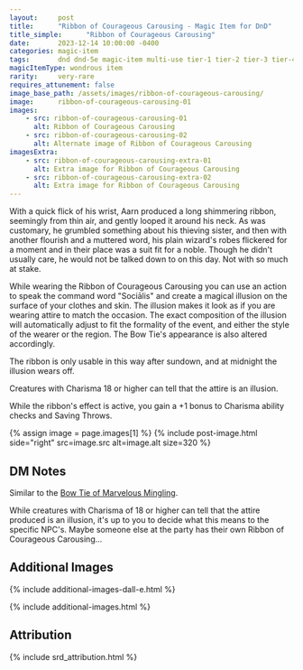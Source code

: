 ```yaml
---
layout:     post
title:      "Ribbon of Courageous Carousing - Magic Item for DnD"
title_simple:      "Ribbon of Courageous Carousing"
date:       2023-12-14 10:00:00 -0400
categories: magic-item
tags:       dnd dnd-5e magic-item multi-use tier-1 tier-2 tier-3 tier-4
magicItemType: wondrous item
rarity:     very-rare
requires_attunement: false
image_base_path: /assets/images/ribbon-of-courageous-carousing/
image:      ribbon-of-courageous-carousing-01
images:
    - src: ribbon-of-courageous-carousing-01
      alt: Ribbon of Courageous Carousing
    - src: ribbon-of-courageous-carousing-02
      alt: Alternate image of Ribbon of Courageous Carousing
imagesExtra:
    - src: ribbon-of-courageous-carousing-extra-01
      alt: Extra image for Ribbon of Courageous Carousing
    - src: ribbon-of-courageous-carousing-extra-02
      alt: Extra image for Ribbon of Courageous Carousing
---
```


<p class="read-aloud">
    With a quick flick of his wrist, Aarn produced a long shimmering ribbon, seemingly from thin air, and gently looped it around his neck. As was customary, he grumbled something about his thieving sister, and then with another flourish and a muttered word, his plain wizard's robes flickered for a moment and in their place was a suit fit for a noble. Though he didn't usually care, he would not be talked down to on this day. Not with so much at stake.
</p>

While wearing the Ribbon of Courageous Carousing you can use an action to speak the command word "Sociālis" and create a magical illusion on the surface of your clothes and skin. The illusion makes it look as if you are wearing attire to match the occasion. The exact composition of the illusion will automatically adjust to fit the formality of the event, and either the style of the wearer or the region. The Bow Tie's appearance is also altered accordingly.

The ribbon is only usable in this way after sundown, and at midnight the illusion wears off.

Creatures with Charisma 18 or higher can tell that the attire is an illusion.

While the ribbon's effect is active, you gain a +1 bonus to Charisma ability checks and Saving Throws.

{% assign image = page.images[1] %}
{% include post-image.html side="right" src=image.src alt=image.alt size=320 %}


## DM Notes

Similar to the [Bow Tie of Marvelous Mingling](bow-tie-of-marvelous-mingling).

While creatures with Charisma of 18 or higher can tell that the attire produced is an illusion, it's up to you to decide what this means to the specific NPC's. Maybe someone else at the party has their own Ribbon of Courageous Carousing...


## Additional Images

{% include additional-images-dall-e.html %}

{% include additional-images.html %}


## Attribution

{% include srd_attribution.html %}
